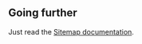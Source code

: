 ## Going further

Just read the [Sitemap documentation](https://github.com/CamelotProject/sitemap/blob/master/doc/index.md).

